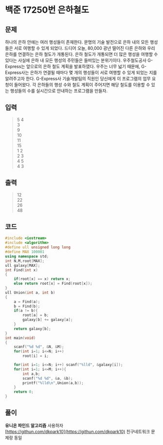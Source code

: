 # 백준 17250번 은하철도

## 문제

하나의 은하 안에는 여러 행성들이 존재한다. 문명의 기술 발전으로 은하 내의 모든 행성들은 서로 여행할 수 있게 되었다.
드디어 오늘, 80,000 광년 떨어진 다른 은하와 우리 은하를 연결하는 은하 철도가 개통된다.
은하 철도가 개통되면 더 많은 행성을 여행할 수 있다는 사실에 은하 내 모든 행성의 주민들은 들떠있는 분위기이다.
우주철도공사 G-Express는 앞으로의 은하 철도 계획을 발표하였다.
우주는 너무 넓기 때문에, G-Express사는 은하가 연결될 때마다 몇 개의 행성들이 서로 여행할 수 있게 되었는 지를 알려주고자 한다.
G-Express사 기술개발팀의 직원인 당신에게 이 프로그램의 업무 요청이 들어왔다. 각 은하들의 행성 수와 철도 계획이 
주어지면 해당 철도를 이용할 수 있는 행성들의 수를 실시간으로 안내하는 프로그램을 만들자.

## 입력

> 5 4 </br>
3</br>
9</br>
10</br>
11</br>
15</br>
1 2</br>
2 3</br>
4 5</br>
4 3</br>

## 출력

> 12</br>
22</br>
26</br>
48</br>

## 코드

```c++
#include <iostream>
#include <algorithm>
#define ull unsigned long long
#define MAX 100001
using namespace std;
int N,M,root[MAX];
ull galaxy[MAX]; 
int Find(int x)
{
    if(root[x] == x) return x;
    else return root[x] = Find(root[x]);
}
ull Union(int a, int b)
{
    a = Find(a);
    b = Find(b);
    if(a != b){
        root[a] = b;
        galaxy[b] += galaxy[a];
    }
    return galaxy[b];
}
int main(void)
{
    scanf("%d %d", &N, &M);
    for(int i=1; i<=N; i++)
        root[i] = i;

    for(int i=1; i<=N; i++) scanf("%lld", &galaxy[i]);
    for(int i=1; i<=M; i++){
        int a,b;
        scanf("%d %d", &a, &b);
        printf("%lld\n",Union(a,b));
    }
    return 0;
}
```

## 풀이

**유니온 파인드 알고리즘** 사용하자 </br>
[https://githun.com/dkpark10](https://githun.com/dkpark10) 친구네트워크 문제랑 동일 </br>

